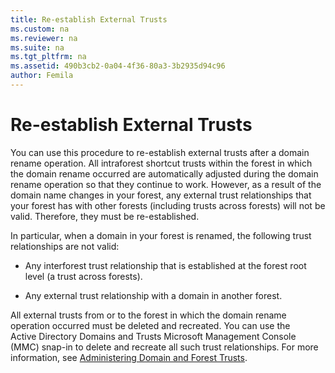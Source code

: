 ```yaml
---
title: Re-establish External Trusts
ms.custom: na
ms.reviewer: na
ms.suite: na
ms.tgt_pltfrm: na
ms.assetid: 490b3cb2-0a04-4f36-80a3-3b2935d94c96
author: Femila
---
```

# Re-establish External Trusts
  You can use this procedure to re\-establish external trusts after a domain rename operation. All intraforest shortcut trusts within the forest in which the domain rename occurred are automatically adjusted during the domain rename operation so that they continue to work. However, as a result of the domain name changes in your forest, any external trust relationships that your forest has with other forests \(including trusts across forests\) will not be valid. Therefore, they must be re\-established.  
  
 In particular, when a domain in your forest is renamed, the following trust relationships are not valid:  
  
-   Any interforest trust relationship that is established at the forest root level \(a trust across forests\).  
  
-   Any external trust relationship with a domain in another forest.  
  
 All external trusts from or to the forest in which the domain rename operation occurred must be deleted and recreated. You can use the Active Directory Domains and Trusts Microsoft Management Console \(MMC\) snap\-in to delete and recreate all such trust relationships. For more information, see [Administering Domain and Forest Trusts](../Topic/Administering-Domain-and-Forest-Trusts.md).  
  
  